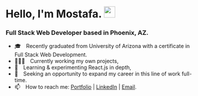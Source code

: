# Hello, I'm Mostafa. <img src="https://raw.githubusercontent.com/MartinHeinz/MartinHeinz/master/wave.gif" width="30px">

### Full Stack Web Developer based in Phoenix, AZ.

- 🎓 Recently graduated from University of Arizona with a certificate in Full Stack Web Development.
- 👨🏻‍💻 Currently working my own projects,
- 🌱 Learning & experimenting React.js in depth,
- 🔭 Seeking an opportunity to expand my career in this line of work full-time.
- 📫 How to reach me: [Portfolio](https://mostafa-alshammary.netlify.app) | [LinkedIn](https://www.linkedin.com/in/mostafa-alshammary) | [Email](m.alsham627@gmail.com).
